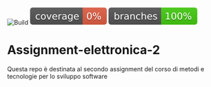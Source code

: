 ![Build](https://github.com/github/docs/actions/workflows/build.yml/badge.svg?event=push)
![Coverage](.github/badges/jacoco.svg)
![Branches](.github/badges/branches.svg)
# Assignment-elettronica-2
Questa repo è destinata al secondo assignment del corso di metodi e tecnologie per lo sviluppo software
